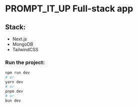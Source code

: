 # PROMPT_IT_UP Full-stack app

## Stack:
- Next.js
- MongoDB
- TailwindCSS

### Run the project:

```bash
npm run dev
# or
yarn dev
# or
pnpm dev
# or
bun dev
```
